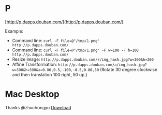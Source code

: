 P
====

[http://p.dapps.douban.com/](http://p.dapps.douban.com/)

Example:

 * Command line: ``curl -F file=@"/tmp/1.png" http://p.dapps.douban.com/``
 * Command line: ``curl -F file=@"/tmp/1.png" -F w=100 -F h=100 http://p.dapps.douban.com/``
 * Resize image: ``http://p.dapps.douban.com/r/img_hash.jpg?w=300&h=200``
 * Affine Transformation:
     ``http://p.dapps.douban.com/a/img_hash.jpg?w=300&h=300&a=0.86,0.5,-100,-0.5,0.86,50``
     (Rotate 30 degree clockwise and then translation 100 right, 50 up.)

Mac Desktop
====
Thanks @zhuchongyu [Download](http://d.dapps.douban.com/_upload/DoubanP.zip)
